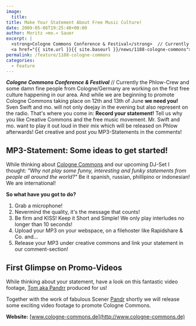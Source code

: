 ```yaml
---
image:
  title: 
title: Make Your Statement About Free Music Culture!
date: 2009-05-06T19:25:40+00:00
author: Moritz »mo.« Sauer
excerpt: |
  <strong>Cologne Commons Conference & Festival</strong>  // Currently the Phlow-Crew and some damn fine people from Cologne/Germany are working on the first free culture happening in our area. And while we are beinning to promote Cologne Commons taking place on 12th and 13th of June <strong>we need you!</strong> Sven Swift and mo. will not only deejay in the evening but also represent on the radio. That's where you come in: <strong>Record your statement!</strong> Tell us why you like Creative Commons and the free music movement. Mr. Swift and mo. want to play it out loud in their mix which will be released on Phlow afterwards!
  <a href="{{ site.url }}{{ site.baseurl }}/news/1188-cologne-commons">Get creative and post you MP3-Statements in the comments!</a>
permalink: /feature/1188-cologne-commons
categories:
  - Feature
---
```

***Cologne Commons Conference & Festival*** // Currently the Phlow-Crew and some damn fine people from Cologne/Germany are working on the first free culture happening in our area. And while we are beginning to promote Cologne Commons taking place on 12th and 13th of June **we need you!** Sven Swift and mo. will not only deejay in the evening but also represent on the radio. That's where you come in: **Record your statement!** Tell us why you like Creative Commons and the free music movement. Mr. Swift and mo. want to play it out loud in their mix which will be released on Phlow afterwards! Get creative and post you MP3-Statements in the comments!<!--more-->

## MP3-Statement: Some ideas to get started!

While thinking about [Cologne Commons](http://cologne-commons.de) and our upcoming DJ-Set I thought: _"Why not play some funny, interesting and funky statements from people all around the world?"_ Be it spanish, russian, phillipino or indonesian! We are international!

**So what have you got to do?**

  1. Grab a microphone!
  2. Nevermind the quality, it's the message that counts!
  3. Be firm and KISS! Keep it Short and Simple! We only play interludes no longer than 10 seconds!
  4. Upload your MP3 on your webspace, on a filehoster like Rapidshare & Co. and...
  5. Release your MP3 under creative commons and link your statement in our comment-section!

## First Glimpse on Promo-Videos

While thinking about your statement, have a look on this fantastic video footage, [Tom aka Pandrr](http://drastic.net/) produced for us!

Together with the work of fabulous Scener [Pandr](http://www.vimeo.com/pandrr) shortly we will release some exciting video footage to promote Cologne Commons.

**Website:** [www.cologne-commons.de](http://www.cologne-commons.de)